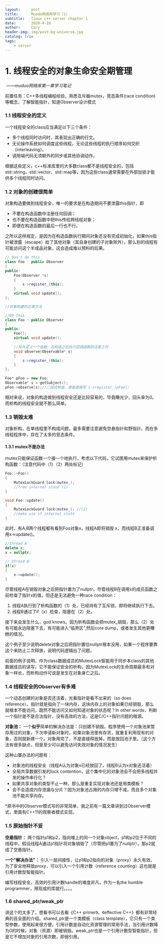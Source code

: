 ```yaml
---
layout:     post
title:      Muodo网络库学习（1）
subtitle:   linux c++ server chapter 1
date:       2020-4-18
author:     Cory
header-img: img/post-bg-universe.jpg
catalog: true
tags:
    - server
---
```






# 1. 线程安全的对象生命安全期管理

​																											*——muduo网络库第一章学习笔记*

前置任务：C++多线程编程经验，熟悉互斥器mutex，竞态条件(race condition)等概念，了解智能指针，知道Observer设计模式

### 1.1 线程安全的定义

一个线程安全的class应当满足以下三个条件：

- 多个线程同时访问时，其表现出正确的行文。
- 无论操作系统如何调度这些线程，无论这些线程的执行顺序如何交织（interleaving）。
- 调用端代码无须额外的同步或其他协调动作。

根据这些定义，c++标准库里的大多数class都不是线程安全的，包括std::string、std::vector、std::map等，因为这些class通常需要在外部加锁才能供多个线程同时访问。

### 1.2 对象的创建很简单

对象构造要做到线程安全，唯一的要求是在构造期间不要泄露this指针，即

- 不要在构造函数中注册任何回调；
- 也不要在构造函数中把this传给跨线程对象；
- 即便在构造函数的最后一行也不行。

之所以这样规定，是因为在构造函数执行期间对象还没有完成初始化，如果this指针被泄露（escape）给了其他对象（其自身创建的子对象除外），那么别的线程有可能访问这个半成品对象，这会造成难以预料的后果。

```cpp
// Don't do this
class Foo : public Observer
{	
public:
    Foo(Observer *s)
    {
        s->register_(this);
    }
    virtual void update();
};

//对象构建的正确方法

//DO this
class Foo : public Observer
{	
public:
    Foo();
    virtual void update();
    
    //另外定义一个函数，在构造之后执行回调函数的注册工作
    void observe(Observable* s)
    {
        s->register_(this);
    }
};

Foo* pFoo = new Foo;
Observable* s = getSubject();
pFoo->observe(s);//二段式构造，或者直接写 s->register_(pFoo);

```

相对来说，对象的构造做到线程安全还是比较容易的，毕竟曝光少，回头率为0。而析构的线程安全就不那么简单。

### 1.3 销毁太难

对象析构，在单线程里不构成问题，最多需要注意避免空悬指针和野指针。而在多线程程序中，存在了太多的竞态条件。



#### 1.3.1 mutex不是办法

mutex只能保证函数一个接一个地执行，考虑以下代码，它试图用mutex来保护析构函数：（注意代码中（1）（2）两处标记）

```cpp
Foo::~Foo()
{
	MutexLockGuard lock(mutex_);
    //free internal state (1)
}
```

```cpp
void Foo::update()
{
	MutexLockGuard lock(mutex_); //(2)
    //make use of internal state
}
```

此时，有A,B两个线程都有看到Foo对象x，线程A即将销毁 x，而线程B正准备调用x->update()。

```cpp
//thread A
delete x;
x = nullptr;
```

```cpp
// thread B
if(x)
{
	x->update();
}
```

尽管线程A在销毁对象之后把指针置为了nullptr，尽管线程B在调用x的成员函数之前检查了指针x的值，但还是无法避免一种race condition：

1. 线程A执行到了析构函数的（1）处，已经持有了互斥锁，即将继续执行下去。
2. 线程B通过了if（x）检查，阻塞在（2）处。

接下来会发生什么，god knows。因为析构函数会把mutex_销毁，那么（2）处有可能永远阻塞下去，有可能进入“临界区",然后core dump，或者发生其他更糟糕的情况。

这个例子至少说明delete对象之后把指针置位nullptr根本没用，如果一个程序要靠这个来防止二次释放，说明代码逻辑出了问题。



前面的例子说明，作为class数据成员的MutexLock智能用于同步本class的其他数据成员的读写，它不能保证安全的析构，因为MutexLock的生命周期最多和对象一样长，而析构动作可说是发生在对象身亡之后。

### 1.4 线程安全的Observer有多难

一个动态创建的对象是否还活着，光看指针是看不出来的（so does reference）。指针就是指向了一块内存，这块内存上的对象如果已经销毁，那么就根本不能访问，既然不能访问又如何知道对象的状态呢？In other words，判断一个指针是不是合法指针，没有高效的方法，这是C/C++指针问题的根源。

**对象池：** 一个**似乎**简单的解决办法是：只创建不销毁。程序使用一个对象池来暂存用过的对象，下次申请新对象时，如果对象池里有存货，就重复利用现有的对象，否则就新建一个。对象用完了，不是直接释放掉，而是放回池子里。（这个方法有很多缺点，但是至少可以避免访问失效对象的情况发生）

这种山寨办法的问题有：

- 对象池的线程安全（线程A认为对象x已经放回了，线程B认为x对象还活着）
- 全局共享数据引发的lock contention，这个集中化的对象池会不会把多线程并发的操作串行化？
- 如果共享对象的类型不止一种，那么是重复实现对象池还是用类模板？
- 会不会造成内存泄漏与分片？因为对象池占用的内存只增不减，而且多个对象池不能共享内存。



*原书中的Observer模式写的非常简单，我之前有一篇文章讲到过Observer模式，里面有C++11的观察者模式实现。

### 1.5 原始指针不妥

**空悬指针：** 两个指针p1和p2，指向堆上的同一个对象object，p1和p2位于不同的线程中。假设线程A通过p1指针将对象销毁了（尽管把p1置为了nullptr），那p2就成了空悬指针。

**一个“解决办法”：** 引入一层间接性，让p1和p2指向的对象（proxy）永久有效。为了安全地释放proxy，可以引入一个引用计数（reference counting）这也就是引用计数型智能指针。



编写线程安全，高效的引用计数handle的难度非凡，作为一名the humble programmer，用现成的库就行。。。。



### 1.6 shared_ptr/weak_ptr

讲这个的太多了，想看书可以去看《C++ primer》、《effective C++》都有非常经典的且全面的介绍。shared_ptr<T>是一个类模板（class template），它只有一个类型参数，使用起来很方便。引用计数是自动化资源管理的常用手法，当引用计数降为0的时候，对象（资源）即被销毁。weak_ptr也是一个引用计数型智能指针，但是它不增加对象的引用次数，即弱引用。